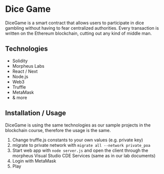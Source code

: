 # Dice Game

DiceGame is a smart contract that allows users to participate in dice gambling without having to fear centralized authorities. Every transaction is written on the Ethereum blockchain, cutting out any kind of middle man.

## Technologies

- Solidity
- Morpheus Labs
- React / Next
- Node.js
- Web3
- Truffle
- MetaMask
- & more

## Installation / Usage

DiceGame is using the same technologies as our sample projects in the blockchain course, therefore the usage is the same.

1. Change truffle.js constants to your own values (e.g. private key)
2. migrate to private network with `migrate all --network private_poa`
3. Start web app with `node server.js` and open the client through the morpheus Visual Studio CDE Services (same as in our lab documents)
4. Login with MetaMask
5. Play
